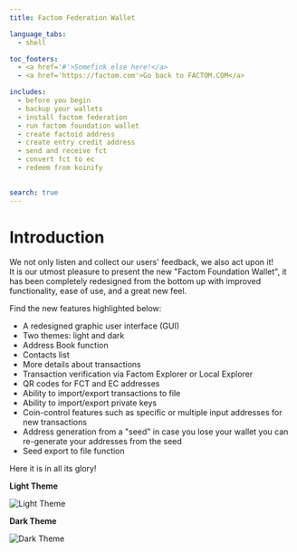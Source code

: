 ```yaml
---
title: Factom Federation Wallet

language_tabs:
  - shell

toc_footers:
  - <a href='#'>Somefink else here!</a>
  - <a href='https://factom.com'>Go back to FACTOM.COM</a>

includes:
  - before you begin
  - backup your wallets
  - install factom federation
  - run factom foundation wallet
  - create factoid address
  - create entry credit address
  - send and receive fct
  - convert fct to ec
  - redeem from koinify
  

search: true
---
```


# Introduction

We not only listen and collect our users' feedback, we also act upon it!  
It is our utmost pleasure to present the new "Factom Foundation Wallet", it has been completely redesigned from the bottom up with improved functionality, ease of use, and a great new feel.

Find the new features highlighted below:

* A redesigned graphic user interface (GUI)
* Two themes: light and dark
* Address Book function
* Contacts list
* More details about transactions
* Transaction verification via Factom Explorer or Local Explorer
* QR codes for FCT and EC addresses
* Ability to import/export transactions to file
* Ability to import/export private keys 
* Coin-control features such as specific or multiple input addresses for new transactions
* Address generation from a "seed" in case you lose your wallet you can re-generate your addresses from the seed
* Seed export to file function 

Here it is in all its glory!

**Light Theme**

![Light Theme](/images/wallet_001.png)

**Dark Theme**

![Dark Theme](/images/wallet_002.png)
